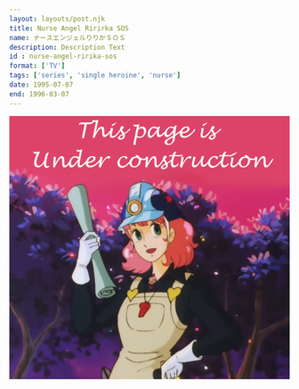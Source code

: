 ```yaml
---
layout: layouts/post.njk
title: Nurse Angel Ririrka SOS
name: ナースエンジェルりりかＳＯＳ
description: Description Text
id : nurse-angel-ririka-sos
format: ['TV']
tags: ['series', 'single heroine', 'nurse']
date: 1995-07-07
end: 1996-03-07
---
```


<img class="construction" src="/assets/construction.jpg">